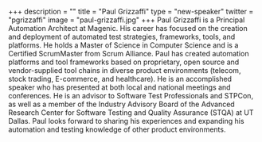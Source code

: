 +++
description = ""
title = "Paul Grizzaffi"
type = "new-speaker"
twitter = "pgrizzaffi"
image = "paul-grizzaffi.jpg"
+++
Paul Grizzaffi is a Principal Automation Architect at Magenic. His career has focused on the creation and deployment of automated test strategies, frameworks, tools, and platforms. He holds a Master of Science in Computer Science and is a Certified ScrumMaster from Scrum Alliance. Paul has created automation platforms and tool frameworks based on proprietary, open source and vendor-supplied tool chains in diverse product environments (telecom, stock trading, E-commerce, and healthcare). He is an accomplished speaker who has presented at both local and national meetings and conferences. He is an advisor to Software Test Professionals and STPCon, as well as a member of the Industry Advisory Board of the Advanced Research Center for Software Testing and Quality Assurance (STQA) at UT Dallas. Paul looks forward to sharing his experiences and expanding his automation and testing knowledge of other product environments.